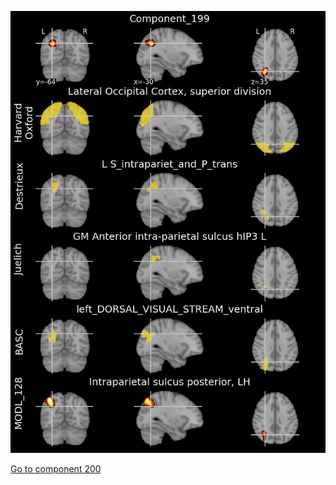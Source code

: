


![199](preliminary/199.jpg "Component 199")

[Go to component 200](https://parietal-inria.github.io/MODL_atlas/1024/200 "Component 200")